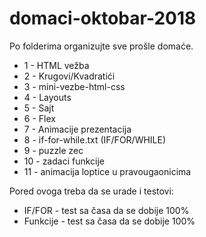# domaci-oktobar-2018

Po folderima organizujte sve prošle domaće.
- 1 - HTML vežba
- 2 - Krugovi/Kvadratići
- 3 - mini-vezbe-html-css
- 4 - Layouts
- 5 - Sajt
- 6 - Flex
- 7 - Animacije prezentacija
- 8 - if-for-while.txt (IF/FOR/WHILE)
- 9 - puzzle zec
- 10 - zadaci funkcije
- 11 - animacija loptice u pravougaonicima

Pored ovoga treba da se urade i testovi:
- IF/FOR - test sa časa da se dobije 100%
- Funkcije - test sa časa da se dobije 100%


